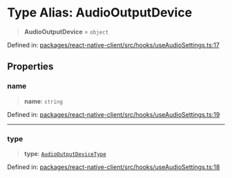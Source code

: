 # Type Alias: AudioOutputDevice

> **AudioOutputDevice** = `object`

Defined in: [packages/react-native-client/src/hooks/useAudioSettings.ts:17](https://github.com/fishjam-cloud/mobile-client-sdk/blob/76d05a6e62b137b02043a8a00ca762ff218a64b5/packages/react-native-client/src/hooks/useAudioSettings.ts#L17)

## Properties

### name

> **name**: `string`

Defined in: [packages/react-native-client/src/hooks/useAudioSettings.ts:19](https://github.com/fishjam-cloud/mobile-client-sdk/blob/76d05a6e62b137b02043a8a00ca762ff218a64b5/packages/react-native-client/src/hooks/useAudioSettings.ts#L19)

***

### type

> **type**: [`AudioOutputDeviceType`](AudioOutputDeviceType.md)

Defined in: [packages/react-native-client/src/hooks/useAudioSettings.ts:18](https://github.com/fishjam-cloud/mobile-client-sdk/blob/76d05a6e62b137b02043a8a00ca762ff218a64b5/packages/react-native-client/src/hooks/useAudioSettings.ts#L18)
